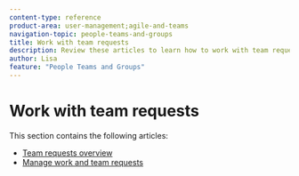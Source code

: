 ```yaml
---
content-type: reference
product-area: user-management;agile-and-teams
navigation-topic: people-teams-and-groups
title: Work with team requests
description: Review these articles to learn how to work with team requests in Workfront.
author: Lisa
feature: "People Teams and Groups"
---
```

# Work with team requests

This section contains the following articles:

* [Team requests overview](../../people-teams-and-groups/work-with-team-requests/team-requests-overview.md) 
* [Manage work and team requests](../../people-teams-and-groups/work-with-team-requests/manage-work-and-team-requests.md)

